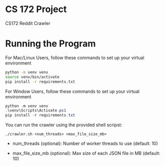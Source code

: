 # CS 172 Project

CS172 Reddit Crawler

# Running the Program 

For Mac/Linux Users, follow these commands to set up your virtual environment

```bash
python -m venv venv
source venv/bin/activate
pip install -r requirements.txt
```

For Window Users, follow these commands to set up your virtual environment

```powershell
python -m venv venv
.\venv\Scripts\Activate.ps1
pip install -r requirements.txt
```
You can run the crawler using the provided shell scripst:

```
./crawler.sh <num_threads> <max_file_size_mb>
```

* num_threads (optional): Number of worker threads to use (default: 10)

* max_file_size_mb (optional): Max size of each JSON file in MB (default: 10)


